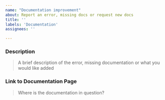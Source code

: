 ```yaml
---
name: "Documentation improvement"
about: Report an error, missing docs or request new docs
title: ''
labels: 'Documentation'
assignees: ''

---
```



### Description

> A brief description of the error, missing documentation or what you would like added


### Link to Documentation Page

> Where is the documentation in question?

<!--
Specific documentation page
-->

<!-- 
Your help makes our documentation better! We *deeply* appreciate your help in improving our documentation.
-->
